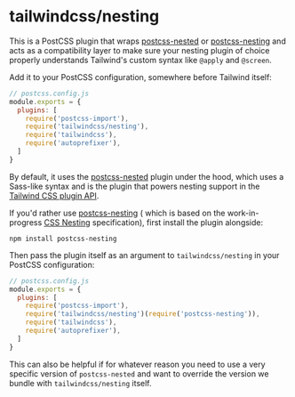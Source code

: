 # tailwindcss/nesting

This is a PostCSS plugin that wraps [postcss-nested](https://github.com/postcss/postcss-nested)
or [postcss-nesting](https://github.com/csstools/postcss-plugins/tree/main/plugins/postcss-nesting) and acts as a
compatibility layer to make sure your nesting plugin of choice properly understands Tailwind's custom syntax like
`@apply` and `@screen`.

Add it to your PostCSS configuration, somewhere before Tailwind itself:

```js
// postcss.config.js
module.exports = {
  plugins: [
    require('postcss-import'),
    require('tailwindcss/nesting'),
    require('tailwindcss'),
    require('autoprefixer'),
  ]
}
```

By default, it uses the [postcss-nested](https://github.com/postcss/postcss-nested) plugin under the hood, which uses a
Sass-like syntax and is the plugin that powers nesting support in
the [Tailwind CSS plugin API](https://tailwindcss.com/docs/plugins#css-in-js-syntax).

If you'd rather use [postcss-nesting](https://github.com/csstools/postcss-plugins/tree/main/plugins/postcss-nesting) (
which is based on the work-in-progress [CSS Nesting](https://drafts.csswg.org/css-nesting-1/) specification), first
install the plugin alongside:

```shell
npm install postcss-nesting
```

Then pass the plugin itself as an argument to `tailwindcss/nesting` in your PostCSS configuration:

```js
// postcss.config.js
module.exports = {
  plugins: [
    require('postcss-import'),
    require('tailwindcss/nesting')(require('postcss-nesting')),
    require('tailwindcss'),
    require('autoprefixer'),
  ]
}
```

This can also be helpful if for whatever reason you need to use a very specific version of `postcss-nested` and want to
override the version we bundle with `tailwindcss/nesting` itself.

